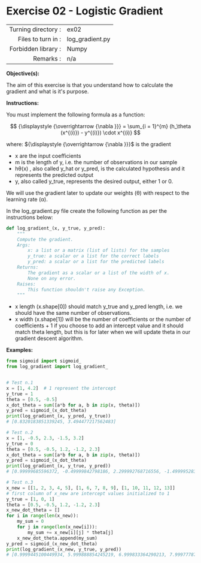 # Exercise 02 - Logistic Gradient

|                         |                         |
| -----------------------:| ----------------------- |
|   Turning directory :   |  ex02                   |
|   Files to turn in :    |  log_gradient.py            |
|   Forbidden library :   |  Numpy                  |
|   Remarks :             |  n/a                    |

**Objective(s):**

The aim of this exercise is that you understand how to calculate the gradient and what is it's purpose.

**Instructions:**

You must implement the following formula as a function:  
 
 $$
{\displaystyle {\overrightarrow {\nabla }}} = \sum_{i = 1}^{m} (h_\theta (x^{(i)}) - y^{(i)}) \cdot x^{(i)} 
 $$
 
where:
 ${\displaystyle {\overrightarrow {\nabla }}}$ is the gradient
* x are the input coefficients
* m is the length of y, i.e. the number of observations in our sample
* hθ(x) , also called y_hat or y_pred, is the calculated hypothesis and it represents the predicted output
* y, also called y_true, represents the desired output, either 1 or 0.

We will use the gradient later to update our weights (θ) with respect to the learning rate (α).

In the log_gradient.py file create the following function as per the instructions below: 
```python
def log_gradient_(x, y_true, y_pred):
    """
    Compute the gradient.
    Args:
        x: a list or a matrix (list of lists) for the samples
        y_true: a scalar or a list for the correct labels
        y_pred: a scalar or a list for the predicted labels
    Returns: 
        The gradient as a scalar or a list of the width of x.
        None on any error.
    Raises:
        This function shouldn't raise any Exception.
    """
```
  
* x length (x.shape[0]) should match y_true and y_pred length, i.e. we should have the same
number of observations.
* x width (x.shape[1]) will be the number of coefficients or the number of coefficients + 1 if you choose to add an intercept value 
and it should match theta length, but this is for later when we will update theta in our gradient descent algorithm.

**Examples:**
```python
from sigmoid import sigmoid_
from log_gradient import log_gradient_


# Test n.1
x = [1, 4.2]  # 1 represent the intercept
y_true = 1
theta = [0.5, -0.5]
x_dot_theta = sum([a*b for a, b in zip(x, theta)])
y_pred = sigmoid_(x_dot_theta)
print(log_gradient_(x, y_pred, y_true))         
# [0.8320183851339245, 3.494477217562483]

# Test n.2
x = [1, -0.5, 2.3, -1.5, 3.2]
y_true = 0
theta = [0.5, -0.5, 1.2, -1.2, 2.3]
x_dot_theta = sum([a*b for a, b in zip(x, theta)])
y_pred = sigmoid_(x_dot_theta)
print(log_gradient_(x, y_true, y_pred))         
# [0.99999685596372, -0.49999842798186, 2.299992768716556, -1.4999952839455801, 3.1999899390839044]

# Test n.3
x_new = [[1, 2, 3, 4, 5], [1, 6, 7, 8, 9], [1, 10, 11, 12, 13]]
# first column of x_new are intercept values initialized to 1
y_true = [1, 0, 1]
theta = [0.5, -0.5, 1.2, -1.2, 2.3]
x_new_dot_theta = []
for i in range(len(x_new)):
    my_sum = 0
    for j in range(len(x_new[i])):
        my_sum += x_new[i][j] * theta[j]
    x_new_dot_theta.append(my_sum)
y_pred = sigmoid_(x_new_dot_theta)
print(log_gradient_(x_new, y_true, y_pred))     
# [0.9999445100449934, 5.999888854245219, 6.999833364290213, 7.999777874335206, 8.999722384380199]
```
